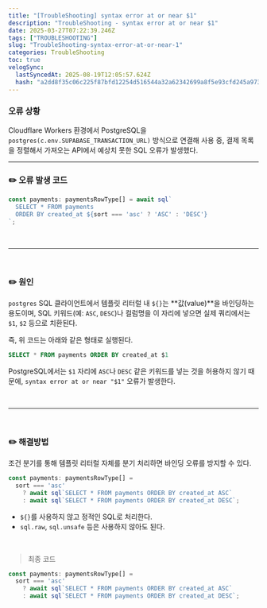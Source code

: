 ```yaml
---
title: "[TroubleShooting] syntax error at or near $1"
description: "TroubleShooting - syntax error at or near $1"
date: 2025-03-27T07:22:39.246Z
tags: ["TROUBLESHOOTING"]
slug: "TroubleShooting-syntax-error-at-or-near-1"
categories: TroubleShooting
toc: true
velogSync:
  lastSyncedAt: 2025-08-19T12:05:57.624Z
  hash: "a2dd8f35c06c225f87bfd12254d516544a32a62342699a8f5e93cfd245a973bc"
---
```


### 오류 상황

Cloudflare Workers 환경에서 PostgreSQL을 `postgres(c.env.SUPABASE_TRANSACTION_URL)` 방식으로 연결해 사용 중, 결제 목록을 정렬해서 가져오는 API에서 예상치 못한 SQL 오류가 발생했다.

---

### ✏️ 오류 발생 코드

```ts
const payments: paymentsRowType[] = await sql`
  SELECT * FROM payments
  ORDER BY created_at ${sort === 'asc' ? 'ASC' : 'DESC'}
`;
```

<br>

---

<br>

### ✏️ 원인

`postgres` SQL 클라이언트에서 템플릿 리터럴 내 `${}`는 **값(value)**을 바인딩하는 용도이며, SQL 키워드(예: `ASC`, `DESC`)나 컬럼명을 이 자리에 넣으면 실제 쿼리에서는 `$1`, `$2` 등으로 치환된다.

즉, 위 코드는 아래와 같은 형태로 실행된다.

```sql
SELECT * FROM payments ORDER BY created_at $1
```

PostgreSQL에서는 `$1` 자리에 `ASC`나 `DESC` 같은 키워드를 넣는 것을 허용하지 않기 때문에, `syntax error at or near "$1"` 오류가 발생한다.

<br>

---

<br>

### ✏️ 해결방법

조건 분기를 통해 템플릿 리터럴 자체를 분기 처리하면 바인딩 오류를 방지할 수 있다.

```ts
const payments: paymentsRowType[] =
  sort === 'asc'
    ? await sql`SELECT * FROM payments ORDER BY created_at ASC`
    : await sql`SELECT * FROM payments ORDER BY created_at DESC`;
```

- `${}`를 사용하지 않고 정적인 SQL로 처리한다.
- `sql.raw`, `sql.unsafe` 등은 사용하지 않아도 된다.

<br>

>최종 코드

```ts
const payments: paymentsRowType[] =
  sort === 'asc'
    ? await sql`SELECT * FROM payments ORDER BY created_at ASC`
    : await sql`SELECT * FROM payments ORDER BY created_at DESC`;
```


